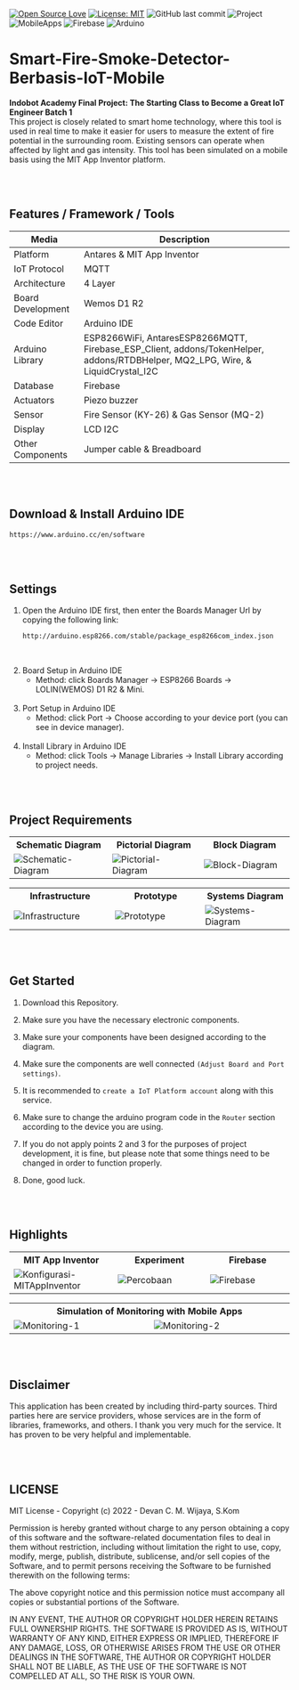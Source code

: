 [![Open Source Love](https://badges.frapsoft.com/os/v1/open-source.svg?style=flat)](https://github.com/ellerbrock/open-source-badges/)
[![License: MIT](https://img.shields.io/badge/License-MIT-green.svg)](https://opensource.org/licenses/MIT)
![GitHub last commit](https://img.shields.io/github/last-commit/devancakra/Smart-Fire-Smoke-Detector-Berbasis-IoT-Mobile)
![Project](https://img.shields.io/badge/Project-Mobile%20of%20Things-light.svg?style=flat&logo=github&logoColor=white&color=bcbcbc)
![MobileApps](https://img.shields.io/badge/Mobile%20Apps-MIT-%2DApp-%2DInventor-light.svg?style=flat&logo=android&logoColor=white&color=bcbcbc)
![Firebase](https://img.shields.io/badge/Database-Firebase-light.svg?style=flat&logo=firebase&logoColor=white&color=bcbcbc)
![Arduino](https://img.shields.io/badge/Tools-Arduino%20IDE-light.svg?style=flat&logo=arduino&logoColor=white&color=bcbcbc)

# Smart-Fire-Smoke-Detector-Berbasis-IoT-Mobile
<strong>Indobot Academy Final Project: The Starting Class to Become a Great IoT Engineer Batch 1</strong><br/>
This project is closely related to smart home technology, where this tool is used in real time to make it easier for users to measure the extent of fire potential in the surrounding room. Existing sensors can operate when affected by light and gas intensity. This tool has been simulated on a mobile basis using the MIT App Inventor platform.

<br><br>

## Features / Framework / Tools
| Media | Description |
| --- | --- |
| Platform | Antares & MIT App Inventor |
| IoT Protocol | MQTT |
| Architecture | 4 Layer |
| Board Development | Wemos D1 R2 |
| Code Editor | Arduino IDE |
| Arduino Library | ESP8266WiFi, AntaresESP8266MQTT, Firebase_ESP_Client, addons/TokenHelper, addons/RTDBHelper, MQ2_LPG, Wire, & LiquidCrystal_I2C  |
| Database |  Firebase |
| Actuators | Piezo buzzer |
| Sensor | Fire Sensor (KY-26) & Gas Sensor (MQ-2) |
| Display | LCD I2C |
| Other Components | Jumper cable & Breadboard  |

<br><br>

## Download & Install Arduino IDE
```bash
https://www.arduino.cc/en/software
```

<br><br>

## Settings
1. Open the Arduino IDE first, then enter the Boards Manager Url by copying the following link:
   
   ```bash
   http://arduino.esp8266.com/stable/package_esp8266com_index.json
   ```
<br>

2. Board Setup in Arduino IDE
   <ul>
      <li>Method: click Boards Manager -> ESP8266 Boards -> LOLIN(WEMOS) D1 R2 & Mini.</li>
   </ul>
   <br>
3. Port Setup in Arduino IDE
   <ul>
      <li>Method: click Port -> Choose according to your device port (you can see in device manager).</li>
   </ul>
   <br>
4. Install Library in Arduino IDE
   <ul>
      <li>Method: click Tools -> Manage Libraries -> Install Library according to project needs.</li>
   </ul>

<br><br>

## Project Requirements
<table>
<tr>
<th width="280">Schematic Diagram</th>
<th width="280">Pictorial Diagram</th>
<th width="280">Block Diagram</th>
</tr>
<tr>
<td><img src="https://user-images.githubusercontent.com/54527592/230712347-46f2d325-6f03-488e-8b79-b0f987550dee.jpg" alt="Schematic-Diagram"></td>
<td><img src="https://user-images.githubusercontent.com/54527592/230712584-0eeead02-6707-4474-a973-2b69ad8521e0.jpg" alt="Pictorial-Diagram"></td>
<td><img src="https://user-images.githubusercontent.com/54527592/230714375-b773c927-3c82-4036-a520-8a1a20df778b.jpg" alt="Block-Diagram"></td>
</tr>
</table>
<table>
<tr>
<th width="280">Infrastructure</th>
<th width="280">Prototype</th>
<th width="280">Systems Diagram</th>
</tr>
<tr>
<td><img src="https://user-images.githubusercontent.com/54527592/231572412-e9f16257-0fdd-4237-8f61-4a72559a68fb.jpg" alt="Infrastructure"></td>
<td><img src="https://user-images.githubusercontent.com/54527592/230714098-e75e4eb4-e150-4660-a591-94e8451a21f4.jpg" alt="Prototype"></td>
<td><img src="https://user-images.githubusercontent.com/54527592/231572541-280549e4-fcae-4a69-bfc6-c6ed95f71c7d.jpg" alt="Systems-Diagram"></td>
</tr>
</table>

<br><br>

## Get Started
1. Download this Repository.
   
2. Make sure you have the necessary electronic components.
   
3. Make sure your components have been designed according to the diagram.
   
4. Make sure the components are well connected ``` (Adjust Board and Port settings) ```.
   
5. It is recommended to ``` create a IoT Platform account ``` along with this service.
    
6. Make sure to change the arduino program code in the ``` Router ``` section according to the device you are using.
    
7. If you do not apply points 2 and 3 for the purposes of project development, it is fine, but please note that some things need to be changed in order to function properly.
    
8. Done, good luck.

<br><br>

## Highlights
<table>
<tr>
<th width="280">MIT App Inventor</th>
<th width="280">Experiment</th>
<th width="280">Firebase</th>
</tr>
<tr>
<td><img src="https://user-images.githubusercontent.com/54527592/230714068-daaa11fd-2d23-4870-95c4-b946df4f036b.JPG" alt="Konfigurasi-MITAppInventor"></td>
<td><img src="https://user-images.githubusercontent.com/54527592/230768145-f70b5be3-38aa-4728-9524-2c75360eaf72.jpg" alt="Percobaan"></td>
<td><img src="https://user-images.githubusercontent.com/54527592/230712751-33315d3e-0264-49d5-be01-26cca253053e.JPG" alt="Firebase"></td>
</tr>
</table>
<table>
<tr>
<th colspan="2">Simulation of Monitoring with Mobile Apps</th>
</tr>
<tr>
<td width="420"><img src="https://user-images.githubusercontent.com/54527592/230712782-dc6db3e1-b8d2-40e3-8a2d-8d55158c4a8d.png" alt="Monitoring-1"></td>
<td width="420"><img src="https://user-images.githubusercontent.com/54527592/230712794-f99306df-482b-4232-8f65-bf8caaec16e2.jpg" alt="Monitoring-2"></td>
</tr>
</table>

<br><br>

## Disclaimer
This application has been created by including third-party sources. Third parties here are service providers, whose services are in the form of libraries, frameworks, and others. I thank you very much for the service. It has proven to be very helpful and implementable.

<br><br>

## LICENSE
MIT License - Copyright (c) 2022 - Devan C. M. Wijaya, S.Kom

Permission is hereby granted without charge to any person obtaining a copy of this software and the software-related documentation files to deal in them without restriction, including without limitation the right to use, copy, modify, merge, publish, distribute, sublicense, and/or sell copies of the Software, and to permit persons receiving the Software to be furnished therewith on the following terms:

The above copyright notice and this permission notice must accompany all copies or substantial portions of the Software.

IN ANY EVENT, THE AUTHOR OR COPYRIGHT HOLDER HEREIN RETAINS FULL OWNERSHIP RIGHTS. THE SOFTWARE IS PROVIDED AS IS, WITHOUT WARRANTY OF ANY KIND, EITHER EXPRESS OR IMPLIED, THEREFORE IF ANY DAMAGE, LOSS, OR OTHERWISE ARISES FROM THE USE OR OTHER DEALINGS IN THE SOFTWARE, THE AUTHOR OR COPYRIGHT HOLDER SHALL NOT BE LIABLE, AS THE USE OF THE SOFTWARE IS NOT COMPELLED AT ALL, SO THE RISK IS YOUR OWN.
